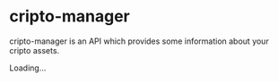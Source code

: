 # cripto-manager

cripto-manager is an API which provides some information about your cripto assets.

Loading...

